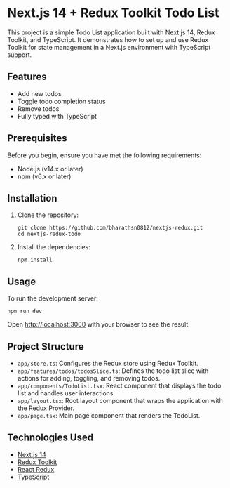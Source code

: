 # Next.js 14 + Redux Toolkit Todo List

This project is a simple Todo List application built with Next.js 14, Redux Toolkit, and TypeScript. It demonstrates how to set up and use Redux Toolkit for state management in a Next.js environment with TypeScript support.

## Features

- Add new todos
- Toggle todo completion status
- Remove todos
- Fully typed with TypeScript

## Prerequisites

Before you begin, ensure you have met the following requirements:

- Node.js (v14.x or later)
- npm (v6.x or later)

## Installation

1. Clone the repository:
   ```
   git clone https://github.com/bharathsn0812/nextjs-redux.git
   cd nextjs-redux-todo
   ```

2. Install the dependencies:
   ```
   npm install
   ```

## Usage

To run the development server:

```
npm run dev
```

Open [http://localhost:3000](http://localhost:3000) with your browser to see the result.

## Project Structure

- `app/store.ts`: Configures the Redux store using Redux Toolkit.
- `app/features/todos/todosSlice.ts`: Defines the todo list slice with actions for adding, toggling, and removing todos.
- `app/components/TodoList.tsx`: React component that displays the todo list and handles user interactions.
- `app/layout.tsx`: Root layout component that wraps the application with the Redux Provider.
- `app/page.tsx`: Main page component that renders the TodoList.

## Technologies Used

- [Next.js 14](https://nextjs.org/)
- [Redux Toolkit](https://redux-toolkit.js.org/)
- [React Redux](https://react-redux.js.org/)
- [TypeScript](https://www.typescriptlang.org/)